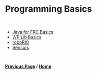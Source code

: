 # Programming Basics

<br>

- [Java for FRC Basics](./frcJavaBasics.md)
- [WPILib Basics](./wpilibBasics.md)
- [roboRIO](./roborio.md)
- [Sensors](./sensors.md)

<br>

**[Previous Page](https://docs.lynkrobotics.org/) / [Home](https://docs.lynkrobotics.org/)**

<br>
